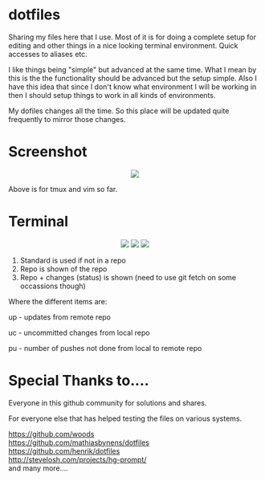 dotfiles
========

Sharing my files here that I use. Most of it is for doing a complete setup for editing and other things
in a nice looking terminal environment. Quick accesses to aliases etc.

I like things being "simple" but advanced at the same time. What I mean by this is the the functionality
should be advanced but the setup simple. Also I have this idea that since I don't know what environment
I will be working in then I should setup things to work in all kinds of environments.

My dofiles changes all the time. So this place will be updated quite frequently to mirror those
changes.

Screenshot
==========
<div style="text-align: center;">
<img src="http://somnium.romer.se/images/tmuxandvim.png">
</div>

Above is for tmux and vim so far.

Terminal
========

<div style="text-align: center;">
<img src="http://somnium.romer.se/images/terminal2.png">

<img src="http://somnium.romer.se/images/terminal3.png">

<img src="http://somnium.romer.se/images/terminal.png">
</div>

1. Standard is used if not in a repo
2. Repo is shown of the repo
3. Repo + changes (status) is shown (need to use git fetch on some occassions though)

Where the different items are:

up - updates from remote repo

uc - uncommitted changes from local repo

pu - number of pushes not done from local to remote repo

Special Thanks to....
========

Everyone in this github community for solutions and shares.

For everyone else that has helped testing the files on various systems.

https://github.com/woods<br />
https://github.com/mathiasbynens/dotfiles<br />
https://github.com/henrik/dotfiles<br />
http://stevelosh.com/projects/hg-prompt/<br />
and many more....
